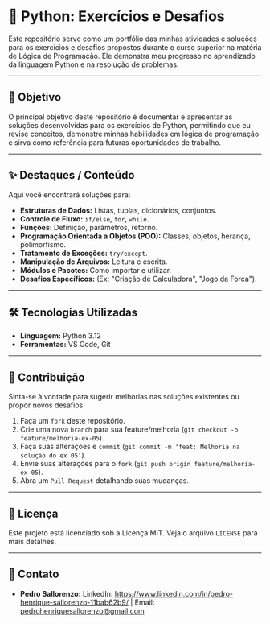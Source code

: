 # 🐍 Python: Exercícios e Desafios


Este repositório serve como um portfólio das minhas atividades e soluções para os exercícios e desafios propostos durante o curso superior na matéria de Lógica de Programação. Ele demonstra meu progresso no aprendizado da linguagem Python e na resolução de problemas.

---

## 🎯 Objetivo

O principal objetivo deste repositório é documentar e apresentar as soluções desenvolvidas para os exercícios de Python, permitindo que eu revise conceitos, demonstre minhas habilidades em lógica de programação e sirva como referência para futuras oportunidades de trabalho.

---

## ✨ Destaques / Conteúdo

Aqui você encontrará soluções para:

* **Estruturas de Dados:** Listas, tuplas, dicionários, conjuntos.
* **Controle de Fluxo:** `if/else`, `for`, `while`.
* **Funções:** Definição, parâmetros, retorno.
* **Programação Orientada a Objetos (POO):** Classes, objetos, herança, polimorfismo.
* **Tratamento de Exceções:** `try/except`.
* **Manipulação de Arquivos:** Leitura e escrita.
* **Módulos e Pacotes:** Como importar e utilizar.
* **Desafios Específicos:** (Ex: "Criação de Calculadora", "Jogo da Forca").

---

## 🛠️ Tecnologias Utilizadas

* **Linguagem:** Python 3.12
* **Ferramentas:** VS Code, Git

---

## 🤝 Contribuição

Sinta-se à vontade para sugerir melhorias nas soluções existentes ou propor novos desafios.

1.  Faça um `fork` deste repositório.
2.  Crie uma nova `branch` para sua feature/melhoria (`git checkout -b feature/melhoria-ex-05`).
3.  Faça suas alterações e `commit` (`git commit -m 'feat: Melhoria na solução do ex 05'`).
4.  Envie suas alterações para o `fork` (`git push origin feature/melhoria-ex-05`).
5.  Abra um `Pull Request` detalhando suas mudanças.

---

## 📄 Licença

Este projeto está licenciado sob a Licença MIT. Veja o arquivo `LICENSE` para mais detalhes.

---

## 📧 Contato

* **Pedro Sallorenzo:** LinkedIn: https://www.linkedin.com/in/pedro-henrique-sallorenzo-11bab62b9/ | Email: pedrohenriquesallorenzo@gmail.com
